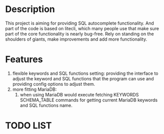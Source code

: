 # Description
This project is aiming for providing SQL autocomplete functionality. And part of the code is based on litecli, which many people use that make sure part of the core functionality is nearly bug-free. Rely on standing on the shoulders of giants, make improvements and add more functionality. 

# Features
1. flexible keywords and SQL functions setting: providing the interface to adjust the keyword and SQL functions that the program can use and providing config options to adjust them.
2. more fitting MariaDB: 
    1. when using MariaDB would execute fetching KEYWORDS SCHEMA_TABLE commands for getting current MariaDB keywords and SQL functions name.

# TODO LIST